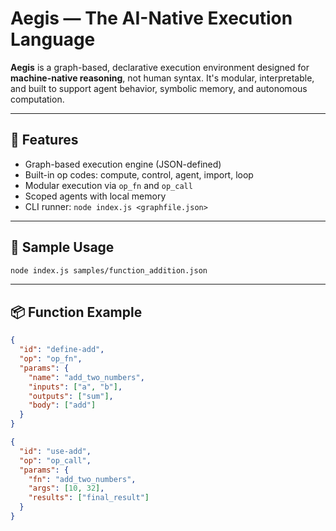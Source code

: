 # Aegis — The AI-Native Execution Language

**Aegis** is a graph-based, declarative execution environment designed for **machine-native reasoning**, not human syntax. It's modular, interpretable, and built to support agent behavior, symbolic memory, and autonomous computation.

---

## 🚀 Features

- Graph-based execution engine (JSON-defined)
- Built-in op codes: compute, control, agent, import, loop
- Modular execution via `op_fn` and `op_call`
- Scoped agents with local memory
- CLI runner: `node index.js <graphfile.json>`

---

## 🧪 Sample Usage

```bash
node index.js samples/function_addition.json
```

---

## 📦 Function Example

```json
{
  "id": "define-add",
  "op": "op_fn",
  "params": {
    "name": "add_two_numbers",
    "inputs": ["a", "b"],
    "outputs": ["sum"],
    "body": ["add"]
  }
}
```

```json
{
  "id": "use-add",
  "op": "op_call",
  "params": {
    "fn": "add_two_numbers",
    "args": [10, 32],
    "results": ["final_result"]
  }
}
```
